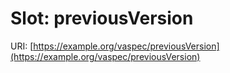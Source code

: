 # Slot: previousVersion

URI: [https://example.org/vaspec/previousVersion](https://example.org/vaspec/previousVersion)